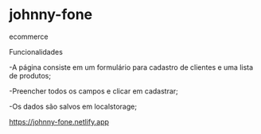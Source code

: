 # johnny-fone
ecommerce


Funcionalidades

-A página consiste em um formulário para cadastro de clientes e uma lista de produtos;

-Preencher todos os campos e clicar em cadastrar;

-Os dados são salvos em localstorage;

https://johnny-fone.netlify.app
